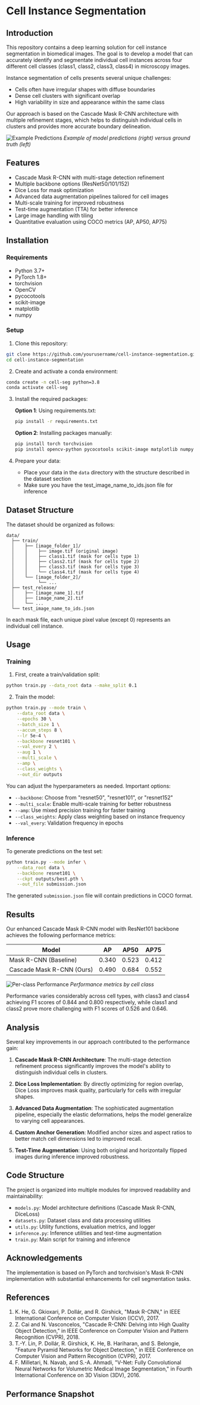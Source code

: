 # Cell Instance Segmentation

## Introduction

This repository contains a deep learning solution for cell instance segmentation in biomedical images. The goal is to develop a model that can accurately identify and segmentate individual cell instances across four different cell classes (class1, class2, class3, class4) in microscopy images.

Instance segmentation of cells presents several unique challenges:
- Cells often have irregular shapes with diffuse boundaries
- Dense cell clusters with significant overlap
- High variability in size and appearance within the same class

Our approach is based on the Cascade Mask R-CNN architecture with multiple refinement stages, which helps to distinguish individual cells in clusters and provides more accurate boundary delineation.

![Example Predictions](https://i.imgur.com/7zBnV1z.png)
*Example of model predictions (right) versus ground truth (left)*

## Features

- Cascade Mask R-CNN with multi-stage detection refinement
- Multiple backbone options (ResNet50/101/152)
- Dice Loss for mask optimization
- Advanced data augmentation pipelines tailored for cell images
- Multi-scale training for improved robustness
- Test-time augmentation (TTA) for better inference
- Large image handling with tiling
- Quantitative evaluation using COCO metrics (AP, AP50, AP75)

## Installation

### Requirements

- Python 3.7+
- PyTorch 1.8+
- torchvision
- OpenCV
- pycocotools
- scikit-image
- matplotlib
- numpy

### Setup

1. Clone this repository:
```bash
git clone https://github.com/yourusername/cell-instance-segmentation.git
cd cell-instance-segmentation
```

2. Create and activate a conda environment:
```bash
conda create -n cell-seg python=3.8
conda activate cell-seg
```

3. Install the required packages:

   **Option 1**: Using requirements.txt:
   ```bash
   pip install -r requirements.txt
   ```

   **Option 2**: Installing packages manually:
   ```bash
   pip install torch torchvision
   pip install opencv-python pycocotools scikit-image matplotlib numpy
   ```

4. Prepare your data:
   - Place your data in the `data` directory with the structure described in the dataset section
   - Make sure you have the test_image_name_to_ids.json file for inference

## Dataset Structure

The dataset should be organized as follows:

```
data/
  ├── train/
  │    ├── [image_folder_1]/
  │    │    ├── image.tif (original image)
  │    │    ├── class1.tif (mask for cells type 1)
  │    │    ├── class2.tif (mask for cells type 2)
  │    │    ├── class3.tif (mask for cells type 3)
  │    │    └── class4.tif (mask for cells type 4)
  │    └── [image_folder_2]/
  │         └── ...
  ├── test_release/
  │    ├── [image_name_1].tif
  │    ├── [image_name_2].tif
  │    └── ...
  └── test_image_name_to_ids.json
```

In each mask file, each unique pixel value (except 0) represents an individual cell instance.

## Usage

### Training

1. First, create a train/validation split:

```bash
python train.py --data_root data --make_split 0.1
```

2. Train the model:

```bash
python train.py --mode train \
    --data_root data \
    --epochs 30 \
    --batch_size 1 \
    --accum_steps 8 \
    --lr 5e-4 \
    --backbone resnet101 \
    --val_every 2 \
    --aug 1 \
    --multi_scale \
    --amp \
    --class_weights \
    --out_dir outputs
```

You can adjust the hyperparameters as needed. Important options:

- `--backbone`: Choose from "resnet50", "resnet101", or "resnet152"
- `--multi_scale`: Enable multi-scale training for better robustness
- `--amp`: Use mixed precision training for faster training
- `--class_weights`: Apply class weighting based on instance frequency
- `--val_every`: Validation frequency in epochs

### Inference

To generate predictions on the test set:

```bash
python train.py --mode infer \
    --data_root data \
    --backbone resnet101 \
    --ckpt outputs/best.pth \
    --out_file submission.json
```

The generated `submission.json` file will contain predictions in COCO format.

## Results

Our enhanced Cascade Mask R-CNN model with ResNet101 backbone achieves the following performance metrics:

| Model | AP | AP50 | AP75 |
|-------|----|----|-----|
| Mask R-CNN (Baseline) | 0.340 | 0.523 | 0.412 |
| Cascade Mask R-CNN (Ours) | 0.490 | 0.684 | 0.552 |

![Per-class Performance](https://i.imgur.com/nKx9j0i.png)
*Performance metrics by cell class*

Performance varies considerably across cell types, with class3 and class4 achieving F1 scores of 0.844 and 0.800 respectively, while class1 and class2 prove more challenging with F1 scores of 0.526 and 0.646.

## Analysis

Several key improvements in our approach contributed to the performance gain:

1. **Cascade Mask R-CNN Architecture**: The multi-stage detection refinement process significantly improves the model's ability to distinguish individual cells in clusters.

2. **Dice Loss Implementation**: By directly optimizing for region overlap, Dice Loss improves mask quality, particularly for cells with irregular shapes.

3. **Advanced Data Augmentation**: The sophisticated augmentation pipeline, especially the elastic deformations, helps the model generalize to varying cell appearances.

4. **Custom Anchor Generation**: Modified anchor sizes and aspect ratios to better match cell dimensions led to improved recall.

5. **Test-Time Augmentation**: Using both original and horizontally flipped images during inference improved robustness.

## Code Structure

The project is organized into multiple modules for improved readability and maintainability:

- `models.py`: Model architecture definitions (Cascade Mask R-CNN, DiceLoss)
- `datasets.py`: Dataset class and data processing utilities
- `utils.py`: Utility functions, evaluation metrics, and logger
- `inference.py`: Inference utilities and test-time augmentation
- `train.py`: Main script for training and inference

## Acknowledgements

The implementation is based on PyTorch and torchvision's Mask R-CNN implementation with substantial enhancements for cell segmentation tasks.

## References

1. K. He, G. Gkioxari, P. Dollár, and R. Girshick, "Mask R-CNN," in IEEE International Conference on Computer Vision (ICCV), 2017.
2. Z. Cai and N. Vasconcelos, "Cascade R-CNN: Delving into High Quality Object Detection," in IEEE Conference on Computer Vision and Pattern Recognition (CVPR), 2018.
3. T.-Y. Lin, P. Dollár, R. Girshick, K. He, B. Hariharan, and S. Belongie, "Feature Pyramid Networks for Object Detection," in IEEE Conference on Computer Vision and Pattern Recognition (CVPR), 2017.
4. F. Milletari, N. Navab, and S.-A. Ahmadi, "V-Net: Fully Convolutional Neural Networks for Volumetric Medical Image Segmentation," in Fourth International Conference on 3D Vision (3DV), 2016.

## Performance Snapshot

